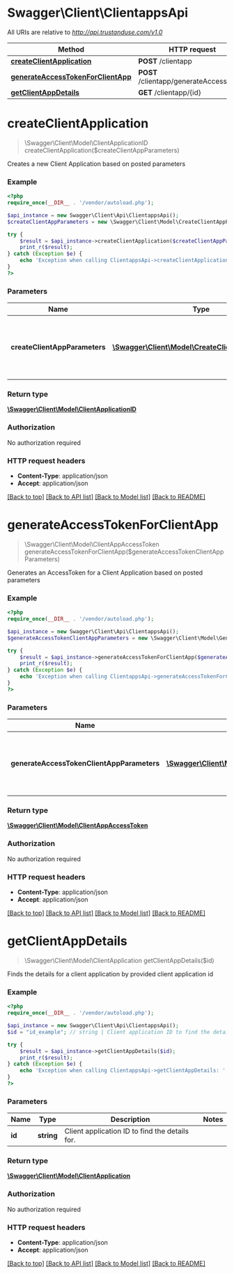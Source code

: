 # Swagger\Client\ClientappsApi

All URIs are relative to *http://api.trustanduse.com/v1.0*

Method | HTTP request | Description
------------- | ------------- | -------------
[**createClientApplication**](ClientappsApi.md#createClientApplication) | **POST** /clientapp | 
[**generateAccessTokenForClientApp**](ClientappsApi.md#generateAccessTokenForClientApp) | **POST** /clientapp/generateAccessToken | 
[**getClientAppDetails**](ClientappsApi.md#getClientAppDetails) | **GET** /clientapp/{id} | 


# **createClientApplication**
> \Swagger\Client\Model\ClientApplicationID createClientApplication($createClientAppParameters)



Creates a new Client Application based on posted parameters

### Example
```php
<?php
require_once(__DIR__ . '/vendor/autoload.php');

$api_instance = new Swagger\Client\Api\ClientappsApi();
$createClientAppParameters = new \Swagger\Client\Model\CreateClientAppParameters(); // \Swagger\Client\Model\CreateClientAppParameters | Client Application parameters including client name and client secret

try {
    $result = $api_instance->createClientApplication($createClientAppParameters);
    print_r($result);
} catch (Exception $e) {
    echo 'Exception when calling ClientappsApi->createClientApplication: ', $e->getMessage(), PHP_EOL;
}
?>
```

### Parameters

Name | Type | Description  | Notes
------------- | ------------- | ------------- | -------------
 **createClientAppParameters** | [**\Swagger\Client\Model\CreateClientAppParameters**](../Model/\Swagger\Client\Model\CreateClientAppParameters.md)| Client Application parameters including client name and client secret |

### Return type

[**\Swagger\Client\Model\ClientApplicationID**](../Model/ClientApplicationID.md)

### Authorization

No authorization required

### HTTP request headers

 - **Content-Type**: application/json
 - **Accept**: application/json

[[Back to top]](#) [[Back to API list]](../../README.md#documentation-for-api-endpoints) [[Back to Model list]](../../README.md#documentation-for-models) [[Back to README]](../../README.md)

# **generateAccessTokenForClientApp**
> \Swagger\Client\Model\ClientAppAccessToken generateAccessTokenForClientApp($generateAccessTokenClientAppParameters)



Generates an AccessToken for a Client Application based on posted parameters

### Example
```php
<?php
require_once(__DIR__ . '/vendor/autoload.php');

$api_instance = new Swagger\Client\Api\ClientappsApi();
$generateAccessTokenClientAppParameters = new \Swagger\Client\Model\GenerateAccessTokenClientAppParameters(); // \Swagger\Client\Model\GenerateAccessTokenClientAppParameters | Client Application parameters including client name and client secret

try {
    $result = $api_instance->generateAccessTokenForClientApp($generateAccessTokenClientAppParameters);
    print_r($result);
} catch (Exception $e) {
    echo 'Exception when calling ClientappsApi->generateAccessTokenForClientApp: ', $e->getMessage(), PHP_EOL;
}
?>
```

### Parameters

Name | Type | Description  | Notes
------------- | ------------- | ------------- | -------------
 **generateAccessTokenClientAppParameters** | [**\Swagger\Client\Model\GenerateAccessTokenClientAppParameters**](../Model/\Swagger\Client\Model\GenerateAccessTokenClientAppParameters.md)| Client Application parameters including client name and client secret |

### Return type

[**\Swagger\Client\Model\ClientAppAccessToken**](../Model/ClientAppAccessToken.md)

### Authorization

No authorization required

### HTTP request headers

 - **Content-Type**: application/json
 - **Accept**: application/json

[[Back to top]](#) [[Back to API list]](../../README.md#documentation-for-api-endpoints) [[Back to Model list]](../../README.md#documentation-for-models) [[Back to README]](../../README.md)

# **getClientAppDetails**
> \Swagger\Client\Model\ClientApplication getClientAppDetails($id)



Finds the details for a client application by provided client application id

### Example
```php
<?php
require_once(__DIR__ . '/vendor/autoload.php');

$api_instance = new Swagger\Client\Api\ClientappsApi();
$id = "id_example"; // string | Client application ID to find the details for.

try {
    $result = $api_instance->getClientAppDetails($id);
    print_r($result);
} catch (Exception $e) {
    echo 'Exception when calling ClientappsApi->getClientAppDetails: ', $e->getMessage(), PHP_EOL;
}
?>
```

### Parameters

Name | Type | Description  | Notes
------------- | ------------- | ------------- | -------------
 **id** | **string**| Client application ID to find the details for. |

### Return type

[**\Swagger\Client\Model\ClientApplication**](../Model/ClientApplication.md)

### Authorization

No authorization required

### HTTP request headers

 - **Content-Type**: application/json
 - **Accept**: application/json

[[Back to top]](#) [[Back to API list]](../../README.md#documentation-for-api-endpoints) [[Back to Model list]](../../README.md#documentation-for-models) [[Back to README]](../../README.md)

